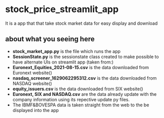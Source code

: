# stock_price_streamlit_app
It is a app that that take stock market data for easy display and download
## about what you seeing here
- **stock_market_app.py** is the file which runs the app
- **SessionState.py** is the sessionstate class created to make possible to have alternate UIs on streamlit app (taken from:)
- **Euronext_Equities_2021-08-15.csv** is the data downloaded from Euronext website()
- **nasdaq_screener_1629062295312.csv** is the data downloaded from NASDAQ website()
- **equity_issuers.csv** is the data downloaded from SIX website()
- **Euronext, SIX and NASDAQ.csv** are the data already update with the company information using its repective update py files.
- The IBMF&BOVESPA data is taken straight from the web to the be displayed into the app
